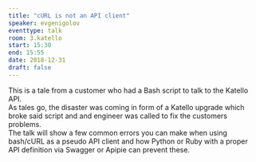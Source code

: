```yaml
---
title: "cURL is not an API client"
speaker: evgenigolov
eventtype: talk
room: 3.katello
start: 15:30
end: 15:55
date: 2018-12-31
draft: false
---
```


This is a tale from a customer who had a Bash script to talk to the Katello API.  
As tales go, the disaster was coming in form of a Katello upgrade which broke said script and and engineer was called to fix the customers problems.  
The talk will show a few common errors you can make when using bash/cURL as a pseudo API client and
how Python or Ruby with a proper API definition via Swagger or Apipie can prevent these.  

